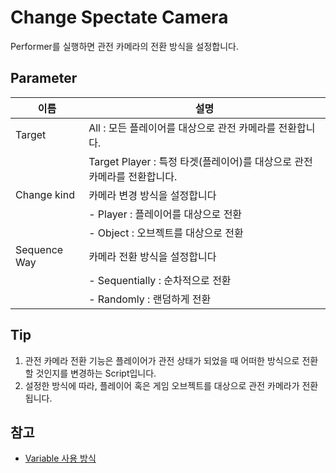 # Change Spectate Camera

Performer를 실행하면 관전 카메라의 전환 방식을 설정합니다.


## Parameter

| **이름**       | **설명**                                           |
|--------------|--------------------------------------------------|
| Target       | All : 모든 플레이어를 대상으로 관전 카메라를 전환합니다.               |
|              | Target Player : 특정 타겟(플레이어)를 대상으로 관전 카메라를 전환합니다. |
| Change kind  | 카메라 변경 방식을 설정합니다                                 |
|              | - Player : 플레이어를 대상으로 전환                         |
|              | - Object : 오브젝트를 대상으로 전환                         |
| Sequence Way | 카메라 전환 방식을 설정합니다                                 |
|              | - Sequentially : 순차적으로 전환                        |
|              | - Randomly : 랜덤하게 전환                             |


## Tip

1. 관전 카메라 전환 기능은 플레이어가 관전 상태가 되었을 때 어떠한 방식으로 전환할 것인지를 변경하는 Script입니다.
2. 설정한 방식에 따라, 플레이어 혹은 게임 오브젝트를 대상으로 관전 카메라가 전환됩니다.


## 참고

- [Variable 사용 방식](Variable.md)